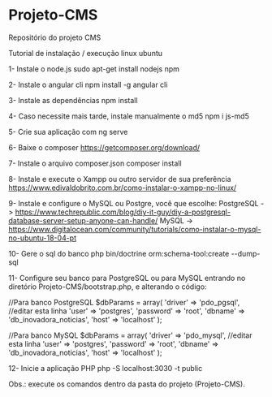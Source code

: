 # Projeto-CMS
Repositório do projeto CMS

Tutorial de instalação / execução linux ubuntu

1- Instale o node.js
sudo apt-get install nodejs npm

2- Instale o angular cli
npm install -g angular cli

3- Instale as dependências
npm install

4- Caso necessite mais tarde, instale manualmente o md5
npm i js-md5

5- Crie sua aplicação com 
ng serve

6- Baixe o composer
https://getcomposer.org/download/

7- Instale o arquivo composer.json 
composer install

8- Instale e execute o Xampp ou outro servidor de sua preferência
https://www.edivaldobrito.com.br/como-instalar-o-xampp-no-linux/

9- Instale e configure o MySQL ou Postgre, você que escolhe:
PostgreSQL -> https://www.techrepublic.com/blog/diy-it-guy/diy-a-postgresql-database-server-setup-anyone-can-handle/
MySQL -> https://www.digitalocean.com/community/tutorials/como-instalar-o-mysql-no-ubuntu-18-04-pt

10- Gere o sql do banco
php bin/doctrine orm:schema-tool:create --dump-sql

11- Configure seu banco para PostgreSQL ou para MySQL entrando no diretório Projeto-CMS/bootstrap.php, e alterando o código:

//Para banco PostgreSQL
$dbParams = array(
	'driver'   => 'pdo_pgsql',  //editar esta linha
	'user'     => 'postgres',
	'password' => 'root',
	'dbname'   => 'db_inovadora_noticias',
	'host'     => 'localhost'
);

//Para banco MySQL
$dbParams = array(
	'driver'   => 'pdo_mysql',  //editar esta linha
	'user'     => 'postgres',
	'password' => 'root',
	'dbname'   => 'db_inovadora_noticias',
	'host'     => 'localhost'
);

12- Inicie a aplicação PHP 
php -S localhost:3030 -t public


Obs.: execute os comandos dentro da pasta do projeto (Projeto-CMS).
